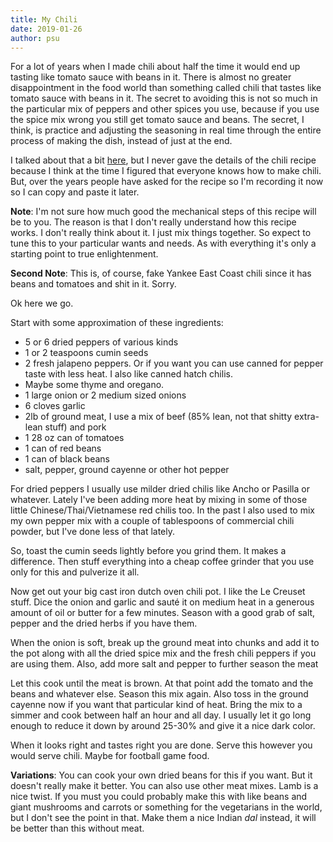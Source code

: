 ```yaml
---
title: My Chili
date: 2019-01-26
author: psu
---
```


For a lot of years when I made chili about half the time it would end up tasting like tomato sauce with beans in it. There is almost no greater disappointment in the food world than something called chili that tastes like tomato sauce with beans in it. The secret to avoiding this is not so much in the particular mix of peppers and other spices you use, because if you use the spice mix wrong you still get tomato sauce and beans. The secret, I think, is practice and adjusting the seasoning in real time through the entire process of making the dish, instead of just at the end.

I talked about that a bit <a href="/making-the-food-taste-like-the-food.html">here</a>, but I never gave the details of the chili recipe because I think at the time I figured that everyone knows how to make chili. But, over the years people have asked for the recipe so I'm recording it now so I can copy and paste it later.

**Note**: I'm not sure how much good the mechanical steps of this recipe will be to you. The reason is that I don't really understand how this recipe works. I don't really think about it. I just mix things together. So expect to tune this to your particular wants and needs. As with everything it's only a starting point to true enlightenment.

**Second Note**: This is, of course, fake Yankee East Coast chili since it has beans and tomatoes and shit in it. Sorry.

Ok here we go.

Start with some approximation of these ingredients:

* 5 or 6 dried peppers of various kinds
* 1 or 2 teaspoons cumin seeds
* 2 fresh jalapeno peppers. Or if you want you can use canned for pepper taste with less heat. I also like canned hatch chilis.
* Maybe some thyme and oregano.
* 1 large onion or 2 medium sized onions
* 6 cloves garlic
* 2lb of ground meat, I use a mix of beef (85% lean, not that shitty extra-lean stuff) and pork
* 1 28 oz can of tomatoes
* 1 can of red beans
* 1 can of black beans
* salt, pepper, ground cayenne or other hot pepper

For dried peppers I usually use milder dried chilis like Ancho or Pasilla or whatever. Lately I've been adding more heat by mixing in some of those little Chinese/Thai/Vietnamese red chilis too. In the past I also used to mix my own pepper mix with a couple of tablespoons of commercial chili powder, but I've done less of that lately.

So, toast the cumin seeds lightly before you grind them. It makes a difference. Then stuff everything into a cheap coffee grinder that you use only for this and pulverize it all.

Now get out your big cast iron dutch oven chili pot. I like the Le Creuset stuff. Dice the onion and garlic and sauté it on medium heat in a generous amount of oil or butter for a few minutes. Season with a good grab of salt, pepper and the dried herbs if you have them. 

When the onion is soft, break up the ground meat into chunks and add it to the pot along with all the dried spice mix and the fresh chili peppers if you are using them. Also, add more salt and pepper to further season the meat

Let this cook until the meat is brown. At that point add the tomato and the beans and whatever else. Season this mix again. Also toss in the ground cayenne now if you want that particular kind of heat. Bring the mix to a simmer and cook between half an hour and all day. I usually let it go long enough to reduce it down by around 25-30% and give it a nice dark color.

When it looks right and tastes right you are done. Serve this however you would serve chili. Maybe for football game food.

**Variations**: You can cook your own dried beans for this if you want. But it doesn't really make it better. You can also use other meat mixes. Lamb is a nice twist. If you must you could probably make this with like beans and giant mushrooms and carrots or something for the vegetarians in the world, but I don't see the point in that. Make them a nice Indian *dal* instead, it will be better than this without meat.

